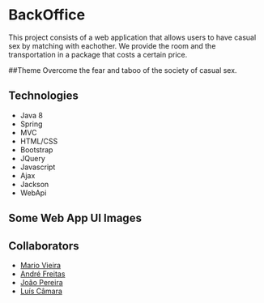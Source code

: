 # BackOffice
This project consists of a web application that allows users to have casual sex by matching with eachother. 
We provide the room and the transportation in a package that costs a certain price.

##Theme
Overcome the fear and taboo of the society of casual sex.

## Technologies
+ Java 8
+ Spring
+ MVC
+ HTML/CSS
+ Bootstrap
+ JQuery
+ Javascript
+ Ajax
+ Jackson
+ WebApi

## Some Web App UI Images


## Collaborators
+ [Mario Vieira](https://github.com/MarioWork)
+ [André Freitas](https://github.com/andresatierf)
+ [João Pereira](https://github.com/jpv-pereira)
+ [Luís Câmara](https://github.com/shrimp16)


